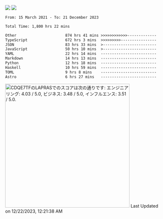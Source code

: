 <div>
  <img src="https://github-readme-stats.vercel.app/api?username=naporin0624&count_private=true&show_icons=true" />
  <img src="https://github-readme-stats.vercel.app/api/top-langs/?username=naporin0624&layout=compact&hide=css" />
  <!--START_SECTION:waka-->

```txt
From: 15 March 2021 - To: 21 December 2023

Total Time: 1,800 hrs 22 mins

Other                      874 hrs 41 mins >>>>>>>>>>>>-------------   48.58 %
TypeScript                 672 hrs 3 mins  >>>>>>>>>----------------   37.33 %
JSON                       83 hrs 33 mins  >------------------------   04.64 %
JavaScript                 50 hrs 10 mins  >------------------------   02.79 %
YAML                       22 hrs 14 mins  -------------------------   01.24 %
Markdown                   14 hrs 13 mins  -------------------------   00.79 %
Python                     12 hrs 18 mins  -------------------------   00.68 %
Haskell                    10 hrs 59 mins  -------------------------   00.61 %
TOML                       9 hrs 8 mins    -------------------------   00.51 %
Astro                      6 hrs 27 mins   -------------------------   00.36 %
```

<!--END_SECTION:waka-->
  
  <!--START_SECTION:lapras-card-->
<p ><a href="https://lapras.com/public/CDQE7TF" target="_blank" rel="noopener noreferrer"><img alt="CDQE7TFのLAPRASでのスコアは次の通りです: エンジニアリング: 4.03 / 5.0, ビジネス: 3.48 / 5.0, インフルエンス: 3.51 / 5.0." src="https://lapras-card-generator.vercel.app/api/svg?e=4.03&b=3.48&i=3.51&b1=%23232323&b2=%236d6d6d&i1=%23212121&i2=%23818181&l=ja" width="400" ></a>  
Last Updated on 12/22/2023, 12:21:38 AM</p>
<!--END_SECTION:lapras-card-->
</div>
